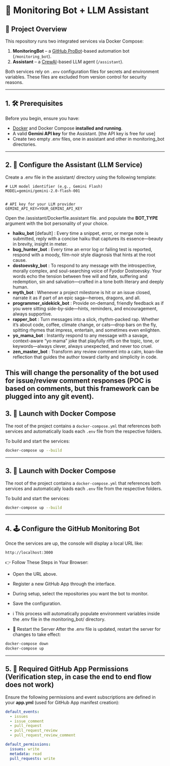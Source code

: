 # 🤖 Monitoring Bot + LLM Assistant

## 🧩 Project Overview

This repository runs two integrated services via Docker Compose:

1. **MonitoringBot** – a [GitHub ProBot](https://probot.github.io/)-based automation bot (`/monitoring_bot`).
2. **Assistant** – a [CrewAI](https://www.crewai.com/)-based LLM agent (`/assistant`).

Both services rely on `.env` configuration files for secrets and environment variables. These files are excluded from version control for security reasons.

---

## 1. 🛠️ Prerequisites

Before you begin, ensure you have:

- [Docker](https://docs.docker.com/get-docker/) and Docker Compose **installed and running**.
- A valid **Gemini API key** for the Assistant. [the API key is free for use]
- Create two empty .env files, one in assistant and other in monitoring_bot directories.

---

## 2. 🧠 Configure the Assistant (LLM Service)
Create a .env file in the assistant/ directory using the following template:

```dotenv
# LLM model identifier (e.g., Gemini Flash)
MODEL=gemini/gemini-2.0-flash-001


# API key for your LLM provider
GEMINI_API_KEY=YOUR_GEMINI_API_KEY
```

Open the /assistant/Dockerfile.assistant file. and populate the **BOT_TYPE** argument with the bot personality of your choice.
- **haiku_bot** [default] :
  Every time a snippet, error, or merge note is submitted, reply with a concise haiku that captures its essence—beauty in brevity, insight in meter.
- **bug_hunter_bot** :
  Every time an error log or failing test is reported, respond with a moody, film-noir style diagnosis that hints at the root cause.
- **dostoevsky_bot** : 
  To respond to any message with the introspective, morally complex, and soul-searching voice of Fyodor Dostoevsky. Your words echo the tension between free will and fate, suffering and redemption, sin and salvation—crafted in a tone both literary and deeply human.
- **myth_bot** : 
  Whenever a project milestone is hit or an issue closed, narrate it as if part of an epic saga—heroes, dragons, and all.
- **programmer_sidekick_bot** : 
  Provide on-demand, friendly feedback as if you were sitting side-by-side—hints, reminders, and encouragement, always supportive.
- **rapper_bot** : 
  Turn messages into a slick, rhythm-packed rap. Whether it’s about code, coffee, climate change, or cats—drop bars on the fly, spitting rhymes that impress, entertain, and sometimes even enlighten.
- **yo_mama_bot** : 
  Instantly respond to any message with a savage, context-aware “yo mama” joke that playfully riffs on the topic, tone, or keywords—always clever, always unexpected, and never too cruel.
- **zen_master_bot** : 
  Transform any review comment into a calm, koan-like reflection that guides the author toward clarity and simplicity in code.

This will change the personality of the bot **used for issue/review comment responses** (POC is based on comments, but this framework can be plugged into any git event).
---

## 3. 🚀 Launch with Docker Compose

The root of the project contains a `docker-compose.yml` that references both services and automatically loads each `.env` file from the respective folders.

To build and start the services:

```bash
docker-compose up --build
```
---

## 3. 🚀 Launch with Docker Compose

The root of the project contains a `docker-compose.yml` that references both services and automatically loads each `.env` file from the respective folders.

To build and start the services:

```bash
docker-compose up --build
```
---

## 4. 🕹️ Configure the GitHub Monitoring Bot
Once the services are up, the console will display a local URL like:

```arduino
http://localhost:3000
```
👉 Follow These Steps in Your Browser:
- Open the URL above.

- Register a new GitHub App through the interface.
- During setup, select the repositories you want the bot to monitor.
- Save the configuration.
- ℹ️ This process will automatically populate environment variables inside the .env file in the monitoring_bot/ directory.
- 🔄 Restart the Server
After the .env file is updated, restart the server for changes to take effect:

```bash
docker-compose down
docker-compose up
```
---

## 5. 🔐 Required GitHub App Permissions (Verification step, in case the end to end flow does not work)
Ensure the following permissions and event subscriptions are defined in your **app.yml** (used for GitHub App manifest creation):

```yaml
default_events:
  - issues
  - issue_comment
  - pull_request
  - pull_request_review
  - pull_request_review_comment

default_permissions:
  issues: write
  metadata: read
  pull_requests: write
```

